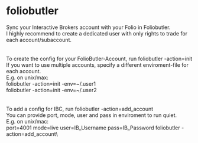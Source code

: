 # foliobutler
Sync your Interactive Brokers account with your Folio in Foliobutler.\
I highly recommend to create a dedicated user with only rights to trade for each account/subaccount.\
\
\
To create the config for your FolioButler-Account, run foliobutler -action=init\
If you want to use multiple accounts, specify a different enviroment-file for each account.\
E.g. on unix/max:\
foliobutler -action=init -env=~/.user1\
foliobutler -action=init -env=~/.user2\
\
\
To add a config for IBC, run foliobutler -action=add_account\
You can provide port, mode, user and pass in enviroment to run quiet.\
E.g. on unix/mac:\
port=4001 mode=live user=IB_Username pass=IB_Password foliobutler -action=add_account\


